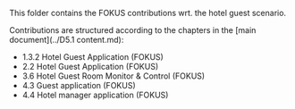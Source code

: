 This folder contains the FOKUS contributions wrt. the hotel guest scenario.

Contributions are structured according to the chapters in the [main document](../D5.1 content.md):
  * 1.3.2 Hotel Guest Application (FOKUS)
  * 2.2 Hotel Guest Application (FOKUS)
  * 3.6 Hotel Guest Room Monitor & Control (FOKUS)
  * 4.3 Guest application (FOKUS)
  * 4.4 Hotel manager application (FOKUS)
  
  
